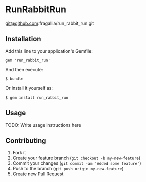 # RunRabbitRun

git@github.com:fragallia/run_rabbit_run.git

## Installation

Add this line to your application's Gemfile:

    gem 'run_rabbit_run'

And then execute:

    $ bundle

Or install it yourself as:

    $ gem install run_rabbit_run

## Usage

TODO: Write usage instructions here

## Contributing

1. Fork it
2. Create your feature branch (`git checkout -b my-new-feature`)
3. Commit your changes (`git commit -am 'Added some feature'`)
4. Push to the branch (`git push origin my-new-feature`)
5. Create new Pull Request
